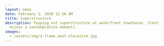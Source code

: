 ```yaml
---
layout: news
date: February 1, 2020 11:26 AM
title: Superstructure
description: Topping out superstructure at waterfront townhouse. (Contractor
  enjoys a contemplative moment).
images:
  - /assets/img/a-frame_east-elevation.jpg
---
```

